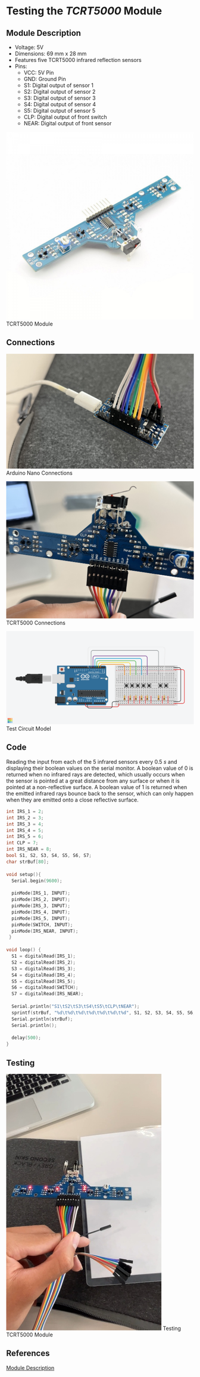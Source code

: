 # Testing the *TCRT5000* Module

## Module Description

* Voltage: 5V
* Dimensions: 69 mm x 28 mm
* Features five TCRT5000 infrared reflection sensors
* Pins:
    * VCC: 5V Pin
    * GND: Ground Pin
    * S1: Digital output of sensor 1
    * S2: Digital output of sensor 2
    * S3: Digital output of sensor 3
    * S4: Digital output of sensor 4
    * S5: Digital output of sensor 5
    * CLP: Digital output of front switch
    * NEAR: Digital output of front sensor

![TCRT5000 Module](../media/5xlinefollower.jpg)
TCRT5000 Module


## Connections
![Arduino Nano Connections](../media/IMG_6502.JPG)
Arduino Nano Connections

![TCRT5000 Connections](../media/IMG_6503.JPG)
TCRT5000 Connections

![Test Circuit Model](../media/lf_test_circuit.png)
Test Circuit Model


## Code

Reading the input from each of the 5 infrared sensors every $0.5\  s$ and displaying their boolean values on the serial monitor. A boolean value of $0$ is returned when no infrared rays are detected, which usually occurs when the sensor is pointed at a great distance from any surface or when it is pointed at a non-reflective surface. A boolean value of $1$ is returned when the emitted infrared rays bounce back to the sensor, which can only happen when they are emitted onto a close reflective surface.

```cpp
int IRS_1 = 2;
int IRS_2 = 3;
int IRS_3 = 4;
int IRS_4 = 5;
int IRS_5 = 6;
int CLP = 7;
int IRS_NEAR = 8;
bool S1, S2, S3, S4, S5, S6, S7;
char strBuf[80];

void setup(){ 
  Serial.begin(9600);

  pinMode(IRS_1, INPUT);
  pinMode(IRS_2, INPUT);
  pinMode(IRS_3, INPUT);
  pinMode(IRS_4, INPUT);
  pinMode(IRS_5, INPUT);
  pinMode(SWITCH, INPUT);
  pinMode(IRS_NEAR, INPUT);
 }
 
void loop() {
  S1 = digitalRead(IRS_1);
  S2 = digitalRead(IRS_2);
  S3 = digitalRead(IRS_3);
  S4 = digitalRead(IRS_4);
  S5 = digitalRead(IRS_5);
  S6 = digitalRead(SWITCH);
  S7 = digitalRead(IRS_NEAR);

  Serial.println("S1\tS2\tS3\tS4\tS5\tCLP\tNEAR");
  sprintf(strBuf, "%d\t%d\t%d\t%d\t%d\t%d\t%d", S1, S2, S3, S4, S5, S6, S7);
  Serial.println(strBuf);
  Serial.println();

  delay(500);
}
```


## Testing

<a href="https://youtube.com/shorts/zt0X3Zx6c1c"><img src="../media/LF_test_ss.jpg" alt="Testing TCRT5000 Module Video"></a>
Testing TCRT5000 Module


## References

[Module Description](https://www.tinytronics.nl/shop/en/sensors/optical/infrared/5x-tcrt5000-tracking-and-object-sensor-module)

